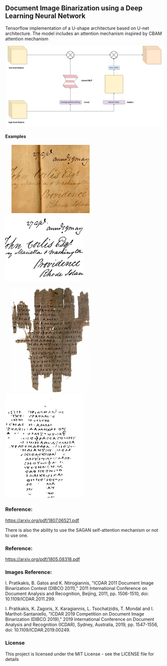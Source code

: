 ## Document Image Binarization using a Deep Learning Neural Network

Tensorflow implementation of a U-shape architecture based on U-net architecture. 
The model includes an attention mechanism inspired by CBAM attention mechanism

<p  align="center">
<img align="100"  src="images/attention_diagram.png"  width="500" > 
</p>


#### Examples 
<p float="left">
<img   src="images/24testing.png"  hspace="20" width="250" >  
<img   src="images/mybin_24.png"  width="250">   
</p>

<p float="left">
<img   src="images/112testing.png"  hspace="20" width="250" >  
<img   src="images/mybin_112.png"  width="250">   
</p>

### Reference:

https://arxiv.org/pdf/1807.06521.pdf



There is also the ability to use the SAGAN self-attention mechanism or not to use one.

### Reference:

https://arxiv.org/pdf/1805.08318.pdf


### Images Reference: 

I. Pratikakis, B. Gatos and K. Ntirogiannis, "ICDAR 2011 Document Image Binarization Contest (DIBCO 2011)," 2011 International Conference on Document Analysis and Recognition, Beijing, 2011, pp. 1506-1510, doi: 10.1109/ICDAR.2011.299.

I. Pratikakis, K. Zagoris, X. Karagiannis, L. Tsochatzidis, T. Mondal and I. Marthot-Santaniello, "ICDAR 2019 Competition on Document Image Binarization (DIBCO 2019)," 2019 International Conference on Document Analysis and Recognition (ICDAR), Sydney, Australia, 2019, pp. 1547-1556, doi: 10.1109/ICDAR.2019.00249.


### License

This project is licensed under the MIT License - see the LICENSE file for details

